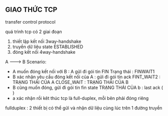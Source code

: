 ## GIAO THỨC TCP 
transfer control protocol

quá trình tcp có 2 giai đoạn
1. thiết lập kết nối
3way-handshake
2. truyền dữ liệu
state ESTABLISHED
3. đóng kết nối
4way-handshake 

A  --->  B
Scenario: 
- A muốn đóng kết nối với B : A gửi đi gói tin FIN 
Trạng thái : FINWAIT1
- B xác nhận yêu cầu đóng kết nối của A : gửi đi gói tin ack 
FINT_WAIT2 : TRẠNG THÁI CỦA A
CLOSE_WAIT : TRẠNG THÁI CỦA B
- B cũng muốn đóng, gửi đi gói tin fin 
state TRẠNG THÁI CỦA b : last ack ( )
- a xác nhận rồi kêt thúc
tcp là full-duplex, mỗi bên phải đóng riêng


fullduplex : 2 thiết bị có thể gửi và nhận dữ liệu cùng lúc trên 1 đường truyền